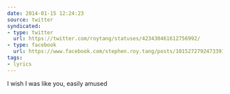 ```yaml
---
date: 2014-01-15 12:24:23
source: twitter
syndicated:
- type: twitter
  url: https://twitter.com/roytang/statuses/423430461612756992/
- type: facebook
  url: https://www.facebook.com/stephen.roy.tang/posts/10152727924733912
tags:
- lyrics
---
```


I wish I was like you, easily amused